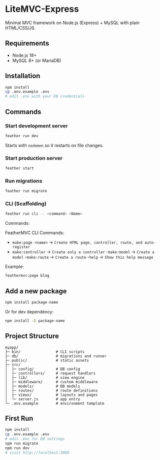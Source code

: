 # LiteMVC-Express

Minimal MVC framework on Node.js (Express) + MySQL with plain HTML/CSS/JS.

## Requirements
- Node.js 18+
- MySQL 8+ (or MariaDB)

## Installation
```bash
npm install
cp .env.example .env
# edit .env with your DB credentials
```

## Commands

### Start development server
```bash
feather run dev
```
Starts with `nodemon` so it restarts on file changes.

### Start production server
```bash
feather start
```

### Run migrations
```bash
feather run migrate
```

### CLI (Scaffolding)
```bash
feather run cli -- <command> <Name>
```
Commands:


FeatherMVC CLI Commands:
- `make:page <name>`   → `Create HTML page, controller, route, and auto-register`
- `make:controller`    → `Create only a controller`
  -`make:model`         → `Create a model`
  -`make:route`         → `Create a route`
  -`help`               → `Show this help message`

Example:
```bash
feathermvc:page blog
```

## Add a new package
```bash
npm install package-name
```
Or for dev dependency:
```bash
npm install -D package-name
```

## Project Structure
```
myapp/
├─ bin/                # CLI scripts
├─ db/                 # migrations and runner
├─ public/             # static assets
├─ src/
│  ├─ config/          # DB config
│  ├─ controllers/     # request handlers
│  ├─ lib/             # view engine
│  ├─ middleware/      # custom middleware
│  ├─ models/          # DB models
│  ├─ routes/          # route definitions
│  ├─ views/           # layouts and pages
│  └─ server.js        # app entry
└─ .env.example        # environment template
```

## First Run
```bash
npm install
cp .env.example .env
# edit .env for DB settings
npm run migrate
npm run dev
# visit http://localhost:3000
```
